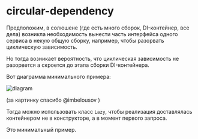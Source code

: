 # circular-dependency

Предположим, в солюшене (где есть много сборок, DI-контейнер, все дела) возникла необходимость вынести часть интерфейса одного сервиса в некую общую сборку, например, чтобы разорвать циклическую зависимость.

Но тогда возникает вероятность, что циклическая зависимость не разорвется а скроется до этапа сборки DI-контейнера.

Вот диаграмма минимального примера:

![diagram](https://user-images.githubusercontent.com/2421660/150165761-6ffbc090-0e21-4ab3-b4c2-e2d0b6c58a1f.png)

(за картинку спасибо @imbelousov )

Тогда можно использовать класс `Lazy`, чтобы реализация доставлялась контейнером не в конструкторе, а в момент первого запроса.

Это минимальный пример.
